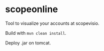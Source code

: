 scopeonline
===========
Tool to visualize your accounts at scopevisio.

Build with ```mvn clean install```.

Deploy .jar on tomcat.
